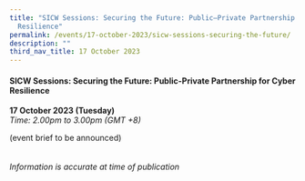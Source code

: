```yaml
---
title: "SICW Sessions: Securing the Future: Public–Private Partnership for Cyber
  Resilience"
permalink: /events/17-october-2023/sicw-sessions-securing-the-future/
description: ""
third_nav_title: 17 October 2023
---
```

#### **SICW Sessions: Securing the Future: Public-Private Partnership for Cyber Resilience**

**17 October 2023 (Tuesday)**  
*Time: 2.00pm to 3.00pm (GMT +8)*

(event brief to be announced) 
<br><br><br>
*Information is accurate at time of publication*